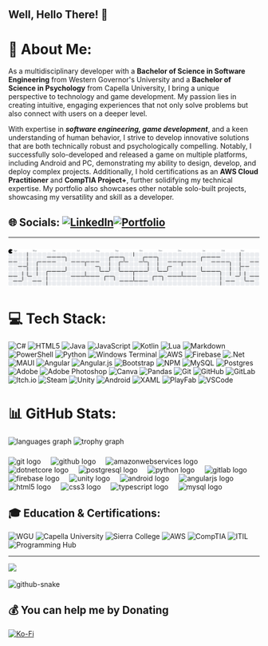## Well, Hello There! 👋
# 💫 About Me:

As a multidisciplinary developer with a <b>Bachelor of Science in Software Engineering</b> from Western Governor's University and a <b>Bachelor of Science in Psychology</b> from Capella University, I bring a unique perspective to technology and game development. My passion lies in creating intuitive, engaging experiences that not only solve problems but also connect with users on a deeper level.

With expertise in <b><i>software engineering, game development</i></b>, and a keen understanding of human behavior, I strive to develop innovative solutions that are both technically robust and psychologically compelling. Notably, I successfully solo-developed and released a game on multiple platforms, including Android and PC, demonstrating my ability to design, develop, and deploy complex projects. Additionally, I hold certifications as an <b>AWS Cloud Practitioner</b> and <b>CompTIA Project+</b>, further solidifying my technical expertise. My portfolio also showcases other notable solo-built projects, showcasing my versatility and skill as a developer.

## 🌐 Socials: [![LinkedIn](https://img.shields.io/badge/LinkedIn-%230077B5.svg?style=for-the-badge&logo=linkedin&logoColor=white)](https://linkedin.com/in/Lanceroller)[![Portfolio](https://img.shields.io/badge/Portfolio-%23000000.svg?style=for-the-badge&logo=firefox&logoColor=#FF7139)](https://lanceroyy.github.io/Lanceroy/)
---
###


<picture>
  <source media="(prefers-color-scheme: dark)" srcset="https://raw.githubusercontent.com/Lanceroyy/Lanceroyy/output/pacman-contribution-graph-dark.svg" />
  <source media="(prefers-color-scheme: light)" srcset="https://raw.githubusercontent.com/Lanceroyy/Lanceroyy/output/pacman-contribution-graph.svg" />
  <img alt="pacman-contribution" src="https://raw.githubusercontent.com/Lanceroyy/Lanceroyy/output/pacman-contribution-graph.svg" />
</picture>

###

# 💻 Tech Stack:
![C#](https://img.shields.io/badge/c%23-%23239120.svg?style=for-the-badge&logo=csharp&logoColor=white) 
![HTML5](https://img.shields.io/badge/html5-%23E34F26.svg?style=for-the-badge&logo=html5&logoColor=white) 
![Java](https://img.shields.io/badge/java-%23ED8B00.svg?style=for-the-badge&logo=openjdk&logoColor=white) 
![JavaScript](https://img.shields.io/badge/javascript-%23323330.svg?style=for-the-badge&logo=javascript&logoColor=%23F7DF1E) 
![Kotlin](https://img.shields.io/badge/kotlin-%237F52FF.svg?style=for-the-badge&logo=kotlin&logoColor=white) 
![Lua](https://img.shields.io/badge/lua-%232C2D72.svg?style=for-the-badge&logo=lua&logoColor=white) 
![Markdown](https://img.shields.io/badge/markdown-%23000000.svg?style=for-the-badge&logo=markdown&logoColor=white) 
![PowerShell](https://img.shields.io/badge/PowerShell-%235391FE.svg?style=for-the-badge&logo=powershell&logoColor=white) 
![Python](https://img.shields.io/badge/bash_script-%23121011.svg?style=for-the-badge&logo=gnu-bash&logoColor=white) 
![Windows Terminal](https://img.shields.io/badge/Windows%20Terminal-%234D4D4D.svg?style=for-the-badge&logo=windows-terminal&logoColor=white) 
![AWS](https://img.shields.io/badge/AWS-%23FF9900.svg?style=for-the-badge&logo=amazon-aws&logoColor=white) 
![Firebase](https://img.shields.io/badge/firebase-%23039BE5.svg?style=for-the-badge&logo=firebase) 
![.Net](https://img.shields.io/badge/.NET-5C2D91?style=for-the-badge&logo=.net&logoColor=white) 
![MAUI](https://img.shields.io/badge/MAUI-%235C2D91.svg?style=for-the-badge&logo=dotnet&logoColor=white) 
![Angular](https://img.shields.io/badge/angular-%23DD0031.svg?style=for-the-badge&logo=angular&logoColor=white) 
![Angular.js](https://img.shields.io/badge/angular.js-%23E23237.svg?style=for-the-badge&logo=angularjs&logoColor=white) 
![Bootstrap](https://img.shields.io/badge/bootstrap-%238511FA.svg?style=for-the-badge&logo=bootstrap&logoColor=white) 
![NPM](https://img.shields.io/badge/npm-%23CB3837.svg?style=for-the-badge&logo=npm&logoColor=white) 
![MySQL](https://img.shields.io/badge/mysql-4479A1.svg?style=for-the-badge&logo=mysql&logoColor=white) 
![Postgres](https://img.shields.io/badge/postgres-%23316192.svg?style=for-the-badge&logo=postgresql&logoColor=white) 
![Adobe](https://img.shields.io/badge/adobe-%23FF0000.svg?style=for-the-badge&logo=adobe&logoColor=white) 
![Adobe Photoshop](https://img.shields.io/badge/adobe%20photoshop-%2331A8FF.svg?style=for-the-badge&logo=adobe%20photoshop&logoColor=white) 
![Canva](https://img.shields.io/badge/canva-%2300C4CC.svg?style=for-the-badge&logo=canva&logoColor=white) 
![Pandas](https://img.shields.io/badge/pandas-%23150458.svg?style=for-the-badge&logo=pandas&logoColor=white) 
![Git](https://img.shields.io/badge/git-%23F05033.svg?style=for-the-badge&logo=git&logoColor=white) 
![GitHub](https://img.shields.io/badge/github-%23121011.svg?style=for-the-badge&logo=github&logoColor=white) 
![GitLab](https://img.shields.io/badge/gitlab-%23181717.svg?style=for-the-badge&logo=gitlab&logoColor=white) 
![Itch.io](https://img.shields.io/badge/itch.io-%23FF0B34.svg?style=for-the-badge&logo=itch.io&logoColor=white) 
![Steam](https://img.shields.io/badge/steam-%23000000.svg?style=for-the-badge&logo=steam&logoColor=white) 
![Unity](https://img.shields.io/badge/unity-%23000000.svg?style=for-the-badge&logo=unity&logoColor=white) 
![Android](https://img.shields.io/badge/android-%233DDC84.svg?style=for-the-badge&logo=android&logoColor=white) 
![XAML](https://img.shields.io/badge/xaml-%230C54C2.svg?style=for-the-badge&logo=xaml&logoColor=white) 
![PlayFab](https://img.shields.io/badge/playfab-%23F05033.svg?style=for-the-badge&logo=microsoft&logoColor=white)
![VSCode](https://img.shields.io/badge/Visual%20Studio%20Code-007ACC?style=for-the-badge&logo=visual-studio-code&logoColor=white) 



# 📊 GitHub Stats:
<div>
  <img src="https://github-readme-stats.vercel.app/api/top-langs?username=Lanceroyy&locale=en&hide_title=false&layout=compact&card_width=320&langs_count=5&theme=dracula&hide_border=false&order=2" height="150" alt="languages graph"  />
  <img src="https://github-profile-trophy.vercel.app?username=Lanceroyy&theme=dracula&column=-1&row=1&margin-w=8&margin-h=8&no-bg=false&no-frame=false&order=4" height="150" alt="trophy graph"  />
</div>

###

<div align="left">
  <img src="https://cdn.jsdelivr.net/gh/devicons/devicon/icons/git/git-original.svg" height="40" alt="git logo"  />
  <img width="12" />
  <img src="https://skillicons.dev/icons?i=github" height="40" alt="github logo"  />
  <img width="12" />
  <img src="https://cdn.jsdelivr.net/gh/devicons/devicon/icons/amazonwebservices/amazonwebservices-line-wordmark.svg" height="40" alt="amazonwebservices logo"  />
  <img width="12" />
  <img src="https://cdn.jsdelivr.net/gh/devicons/devicon/icons/dotnetcore/dotnetcore-original.svg" height="40" alt="dotnetcore logo"  />
  <img width="12" />
  <img src="https://cdn.jsdelivr.net/gh/devicons/devicon/icons/postgresql/postgresql-original.svg" height="40" alt="postgresql logo"  />
  <img width="12" />
  <img src="https://cdn.jsdelivr.net/gh/devicons/devicon/icons/python/python-original.svg" height="40" alt="python logo"  />
  <img width="12" />
  <img src="https://cdn.jsdelivr.net/gh/devicons/devicon/icons/gitlab/gitlab-original.svg" height="40" alt="gitlab logo"  />
  <img width="12" />
  <img src="https://cdn.jsdelivr.net/gh/devicons/devicon/icons/firebase/firebase-plain.svg" height="40" alt="firebase logo"  />
  <img width="12" />
  <img src="https://cdn.jsdelivr.net/gh/devicons/devicon/icons/unity/unity-original.svg" height="40" alt="unity logo"  />
  <img width="12" />
  <img src="https://cdn.jsdelivr.net/gh/devicons/devicon/icons/android/android-original.svg" height="40" alt="android logo"  />
  <img width="12" />
  <img src="https://cdn.jsdelivr.net/gh/devicons/devicon/icons/angularjs/angularjs-original.svg" height="40" alt="angularjs logo"  />
  <img width="12" />
  <img src="https://cdn.jsdelivr.net/gh/devicons/devicon/icons/html5/html5-original.svg" height="40" alt="html5 logo"  />
  <img width="12" />
  <img src="https://cdn.jsdelivr.net/gh/devicons/devicon/icons/css3/css3-original.svg" height="40" alt="css3 logo"  />
  <img width="12" />
  <img src="https://cdn.jsdelivr.net/gh/devicons/devicon/icons/typescript/typescript-original.svg" height="40" alt="typescript logo"  />
  <img width="12" />
  <img src="https://cdn.jsdelivr.net/gh/devicons/devicon/icons/mysql/mysql-original.svg" height="40" alt="mysql logo"  />
</div>

###

## 🎓 Education & Certifications:
![WGU](https://img.shields.io/badge/WGU-Software%20Engineering-003057?style=flat-square)
![Capella University](https://img.shields.io/badge/Capella%20University-Psychology-6F2C91?style=flat-square)
![Sierra College](https://img.shields.io/badge/Sierra%20College-Communications-4285F4?style=flat-square)
![AWS](https://img.shields.io/badge/AWS-Certified%20Cloud%20Practitioner-FF9900?style=flat-square&logo=amazon-aws&logoColor=white)
![CompTIA](https://img.shields.io/badge/CompTIA-Project%2B-007F3D?style=flat-square&logo=comptia&logoColor=white)
![ITIL](https://img.shields.io/badge/ITIL-4%20Practitioner-8A2BE2?style=flat-square)
![Programming Hub](https://img.shields.io/badge/Programming%20Hub-Kotlin%20%26%20Python-007396?style=flat-square)


---
[![](https://visitcount.itsvg.in/api?id=Lanceroyy&icon=0&color=0)](https://visitcount.itsvg.in)

<picture>
  <source media="(prefers-color-scheme: dark)" srcset="https://raw.githubusercontent.com/tobiasmeyhoefer/tobiasmeyhoefer/output/github-snake-dark.svg" />
  <source media="(prefers-color-scheme: light)" srcset="https://raw.githubusercontent.com/tobiasmeyhoefer/tobiasmeyhoefer/output/github-snake.svg" />
  <img alt="github-snake" src="https://raw.githubusercontent.com/tobiasmeyhoefer/tobiasmeyhoefer/output/github-snake.svg" />
</picture>
<br>

## 💰 You can help me by Donating
[![Ko-Fi](https://img.shields.io/badge/Ko--fi-F16061?style=for-the-badge&logo=ko-fi&logoColor=white)](https://ko-fi.com/lanceroy)
